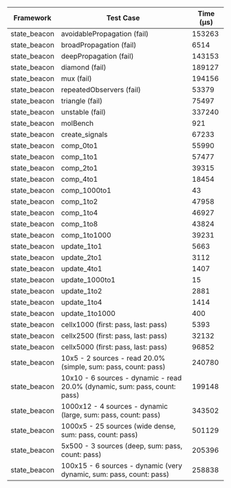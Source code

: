 | Framework | Test Case | Time (μs) |
| --- | --- | --- |
| state_beacon | avoidablePropagation (fail) | 153263 |
| state_beacon | broadPropagation (fail) | 6514 |
| state_beacon | deepPropagation (fail) | 143153 |
| state_beacon | diamond (fail) | 189127 |
| state_beacon | mux (fail) | 194156 |
| state_beacon | repeatedObservers (fail) | 53379 |
| state_beacon | triangle (fail) | 75497 |
| state_beacon | unstable (fail) | 337240 |
| state_beacon | molBench | 921 |
| state_beacon | create_signals | 67233 |
| state_beacon | comp_0to1 | 55990 |
| state_beacon | comp_1to1 | 57477 |
| state_beacon | comp_2to1 | 39315 |
| state_beacon | comp_4to1 | 18454 |
| state_beacon | comp_1000to1 | 43 |
| state_beacon | comp_1to2 | 47958 |
| state_beacon | comp_1to4 | 46927 |
| state_beacon | comp_1to8 | 43824 |
| state_beacon | comp_1to1000 | 39231 |
| state_beacon | update_1to1 | 5663 |
| state_beacon | update_2to1 | 3112 |
| state_beacon | update_4to1 | 1407 |
| state_beacon | update_1000to1 | 15 |
| state_beacon | update_1to2 | 2881 |
| state_beacon | update_1to4 | 1414 |
| state_beacon | update_1to1000 | 400 |
| state_beacon | cellx1000 (first: pass, last: pass) | 5393 |
| state_beacon | cellx2500 (first: pass, last: pass) | 32132 |
| state_beacon | cellx5000 (first: pass, last: pass) | 96852 |
| state_beacon | 10x5 - 2 sources - read 20.0% (simple, sum: pass, count: pass) | 240780 |
| state_beacon | 10x10 - 6 sources - dynamic - read 20.0% (dynamic, sum: pass, count: pass) | 199148 |
| state_beacon | 1000x12 - 4 sources - dynamic (large, sum: pass, count: pass) | 343502 |
| state_beacon | 1000x5 - 25 sources (wide dense, sum: pass, count: pass) | 501129 |
| state_beacon | 5x500 - 3 sources (deep, sum: pass, count: pass) | 205396 |
| state_beacon | 100x15 - 6 sources - dynamic (very dynamic, sum: pass, count: pass) | 258838 |
